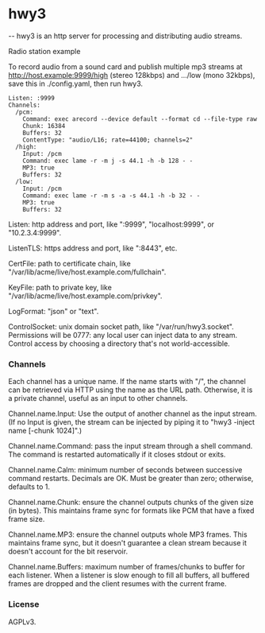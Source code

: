 # hwy3
--
hwy3 is an http server for processing and distributing audio streams.


Radio station example

To record audio from a sound card and publish multiple mp3 streams at
http://host.example:9999/high (stereo 128kbps) and .../low (mono 32kbps), save
this in ./config.yaml, then run hwy3.

    Listen: :9999
    Channels:
      /pcm:
        Command: exec arecord --device default --format cd --file-type raw
        Chunk: 16384
        Buffers: 32
        ContentType: "audio/L16; rate=44100; channels=2"
      /high:
        Input: /pcm
        Command: exec lame -r -m j -s 44.1 -h -b 128 - -
        MP3: true
        Buffers: 32
      /low:
        Input: /pcm
        Command: exec lame -r -m s -a -s 44.1 -h -b 32 - -
        MP3: true
        Buffers: 32

Listen: http address and port, like ":9999", "localhost:9999", or
"10.2.3.4:9999".

ListenTLS: https address and port, like ":8443", etc.

CertFile: path to certificate chain, like
"/var/lib/acme/live/host.example.com/fullchain".

KeyFile: path to private key, like
"/var/lib/acme/live/host.example.com/privkey".

LogFormat: "json" or "text".

ControlSocket: unix domain socket path, like "/var/run/hwy3.socket". Permissions
will be 0777: any local user can inject data to any stream. Control access by
choosing a directory that's not world-accessible.


### Channels

Each channel has a unique name. If the name starts with "/", the channel can be
retrieved via HTTP using the name as the URL path. Otherwise, it is a private
channel, useful as an input to other channels.

Channel.name.Input: Use the output of another channel as the input stream. (If
no Input is given, the stream can be injected by piping it to "hwy3 -inject name
[-chunk 1024]".)

Channel.name.Command: pass the input stream through a shell command. The command
is restarted automatically if it closes stdout or exits.

Channel.name.Calm: minimum number of seconds between successive command
restarts. Decimals are OK. Must be greater than zero; otherwise, defaults to 1.

Channel.name.Chunk: ensure the channel outputs chunks of the given size (in
bytes). This maintains frame sync for formats like PCM that have a fixed frame
size.

Channel.name.MP3: ensure the channel outputs whole MP3 frames. This maintains
frame sync, but it doesn't guarantee a clean stream because it doesn't account
for the bit reservoir.

Channel.name.Buffers: maximum number of frames/chunks to buffer for each
listener. When a listener is slow enough to fill all buffers, all buffered
frames are dropped and the client resumes with the current frame.


### License

AGPLv3.
